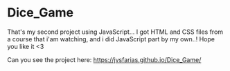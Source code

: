 # Dice_Game
That's my second project using JavaScript... I got HTML and CSS files from a course that i'am watching, and i did JavaScript part by my own..! Hope you like it &lt;3

Can you see the project here:
https://jvsfarias.github.io/Dice_Game/
